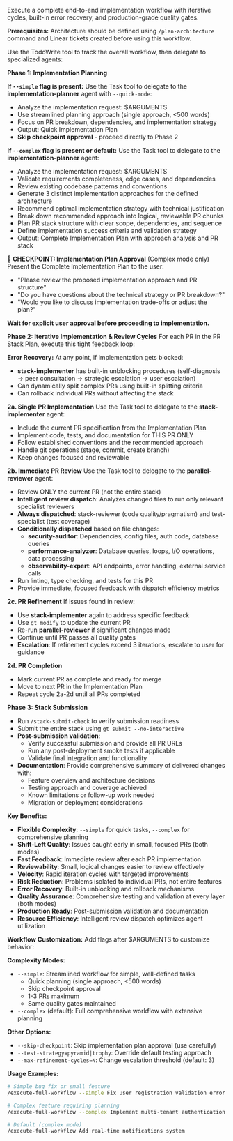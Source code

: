 Execute a complete end-to-end implementation workflow with iterative cycles, built-in error recovery, and production-grade quality gates.

**Prerequisites:** Architecture should be defined using `/plan-architecture` command and Linear tickets created before using this workflow.

Use the TodoWrite tool to track the overall workflow, then delegate to specialized agents:

**Phase 1: Implementation Planning**

**If `--simple` flag is present:**
Use the Task tool to delegate to the **implementation-planner** agent with `--quick-mode`:
- Analyze the implementation request: $ARGUMENTS
- Use streamlined planning approach (single approach, <500 words)
- Focus on PR breakdown, dependencies, and implementation strategy
- Output: Quick Implementation Plan
- **Skip checkpoint approval** - proceed directly to Phase 2

**If `--complex` flag is present or default:**
Use the Task tool to delegate to the **implementation-planner** agent:
- Analyze the implementation request: $ARGUMENTS
- Validate requirements completeness, edge cases, and dependencies
- Review existing codebase patterns and conventions
- Generate 3 distinct implementation approaches for the defined architecture
- Recommend optimal implementation strategy with technical justification
- Break down recommended approach into logical, reviewable PR chunks
- Plan PR stack structure with clear scope, dependencies, and sequence
- Define implementation success criteria and validation strategy
- Output: Complete Implementation Plan with approach analysis and PR stack

**🛑 CHECKPOINT: Implementation Plan Approval** (Complex mode only)
Present the Complete Implementation Plan to the user:
- "Please review the proposed implementation approach and PR structure" 
- "Do you have questions about the technical strategy or PR breakdown?"
- "Would you like to discuss implementation trade-offs or adjust the plan?"

**Wait for explicit user approval before proceeding to implementation.**

**Phase 2: Iterative Implementation & Review Cycles**
For each PR in the PR Stack Plan, execute this tight feedback loop:

**Error Recovery:** At any point, if implementation gets blocked:
- **stack-implementer** has built-in unblocking procedures (self-diagnosis → peer consultation → strategic escalation → user escalation)
- Can dynamically split complex PRs using built-in splitting criteria
- Can rollback individual PRs without affecting the stack

**2a. Single PR Implementation**
Use the Task tool to delegate to the **stack-implementer** agent:
- Include the current PR specification from the Implementation Plan
- Implement code, tests, and documentation for THIS PR ONLY
- Follow established conventions and the recommended approach
- Handle git operations (stage, commit, create branch)
- Keep changes focused and reviewable

**2b. Immediate PR Review**
Use the Task tool to delegate to the **parallel-reviewer** agent:
- Review ONLY the current PR (not the entire stack)
- **Intelligent review dispatch**: Analyzes changed files to run only relevant specialist reviewers
- **Always dispatched**: stack-reviewer (code quality/pragmatism) and test-specialist (test coverage)
- **Conditionally dispatched** based on file changes:
  - **security-auditor**: Dependencies, config files, auth code, database queries
  - **performance-analyzer**: Database queries, loops, I/O operations, data processing
  - **observability-expert**: API endpoints, error handling, external service calls
- Run linting, type checking, and tests for this PR
- Provide immediate, focused feedback with dispatch efficiency metrics

**2c. PR Refinement**
If issues found in review:
- Use **stack-implementer** again to address specific feedback
- Use `gt modify` to update the current PR
- Re-run **parallel-reviewer** if significant changes made
- Continue until PR passes all quality gates
- **Escalation**: If refinement cycles exceed 3 iterations, escalate to user for guidance

**2d. PR Completion**
- Mark current PR as complete and ready for merge
- Move to next PR in the Implementation Plan
- Repeat cycle 2a-2d until all PRs completed

**Phase 3: Stack Submission**
- Run `/stack-submit-check` to verify submission readiness
- Submit the entire stack using `gt submit --no-interactive`
- **Post-submission validation**: 
  - Verify successful submission and provide all PR URLs
  - Run any post-deployment smoke tests if applicable
  - Validate final integration and functionality
- **Documentation**: Provide comprehensive summary of delivered changes with:
  - Feature overview and architecture decisions
  - Testing approach and coverage achieved
  - Known limitations or follow-up work needed
  - Migration or deployment considerations

**Key Benefits:**
- **Flexible Complexity**: `--simple` for quick tasks, `--complex` for comprehensive planning
- **Shift-Left Quality**: Issues caught early in small, focused PRs (both modes)
- **Fast Feedback**: Immediate review after each PR implementation  
- **Reviewability**: Small, logical changes easier to review effectively
- **Velocity**: Rapid iteration cycles with targeted improvements
- **Risk Reduction**: Problems isolated to individual PRs, not entire features
- **Error Recovery**: Built-in unblocking and rollback mechanisms
- **Quality Assurance**: Comprehensive testing and validation at every layer (both modes)
- **Production Ready**: Post-submission validation and documentation
- **Resource Efficiency**: Intelligent review dispatch optimizes agent utilization

**Workflow Customization:**
Add flags after $ARGUMENTS to customize behavior:

**Complexity Modes:**
- `--simple`: Streamlined workflow for simple, well-defined tasks
  - Quick planning (single approach, <500 words)
  - Skip checkpoint approval
  - 1-3 PRs maximum
  - Same quality gates maintained
- `--complex` (default): Full comprehensive workflow with extensive planning

**Other Options:**
- `--skip-checkpoint`: Skip implementation plan approval (use carefully)
- `--test-strategy=pyramid|trophy`: Override default testing approach
- `--max-refinement-cycles=N`: Change escalation threshold (default: 3)

**Usage Examples:**
```bash
# Simple bug fix or small feature
/execute-full-workflow --simple Fix user registration validation error

# Complex feature requiring planning
/execute-full-workflow --complex Implement multi-tenant authentication system

# Default (complex mode)
/execute-full-workflow Add real-time notifications system
```